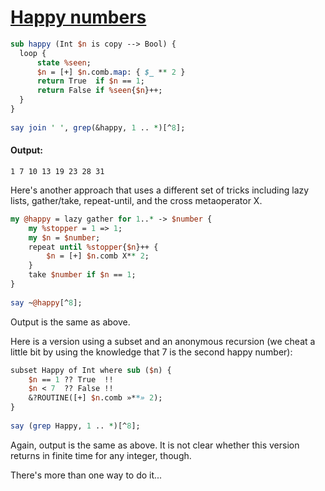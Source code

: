[1]: http://rosettacode.org/wiki/Happy_numbers

# [Happy numbers][1]

```perl
sub happy (Int $n is copy --> Bool) {
  loop {
      state %seen;
      $n = [+] $n.comb.map: { $_ ** 2 }
      return True  if $n == 1;
      return False if %seen{$n}++;
  }
}
 
say join ' ', grep(&happy, 1 .. *)[^8];
```

#### Output:
```
1 7 10 13 19 23 28 31
```


Here's another approach that uses a different set of tricks including lazy lists, gather/take, repeat-until, and the cross metaoperator X.

```perl
my @happy = lazy gather for 1..* -> $number {
    my %stopper = 1 => 1;
    my $n = $number;
    repeat until %stopper{$n}++ {
        $n = [+] $n.comb X** 2;
    }
    take $number if $n == 1;
}
 
say ~@happy[^8];
```


Output is the same as above.



Here is a version using a subset and an anonymous recursion (we cheat a little bit by using the knowledge that 7 is the second happy number):

```perl
subset Happy of Int where sub ($n) {
    $n == 1 ?? True  !!
    $n < 7  ?? False !!
    &?ROUTINE([+] $n.comb »**» 2);
}
 
say (grep Happy, 1 .. *)[^8];
```


Again, output is the same as above. It is not clear whether this version returns in finite time for any integer, though.



There's more than one way to do it...
